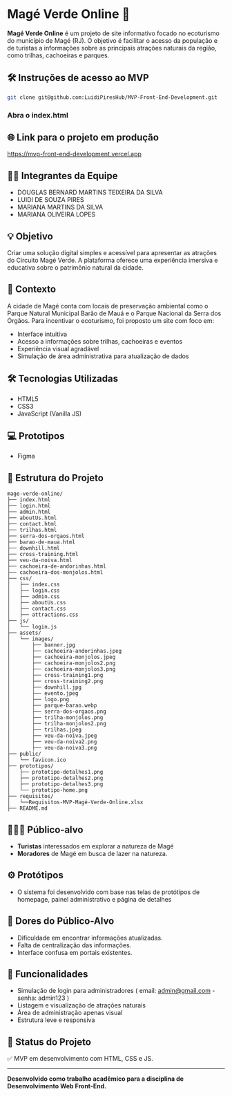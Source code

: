 # Magé Verde Online 🌿

**Magé Verde Online** é um projeto de site informativo focado no ecoturismo do município de Magé (RJ). O objetivo é facilitar o acesso da população e de turistas a informações sobre as principais atrações naturais da região, como trilhas, cachoeiras e parques.

## 🛠 Instruções de acesso ao MVP

```bash
git clone git@github.com:LuidiPiresHub/MVP-Front-End-Development.git
```

### Abra o index.html

## 🌐 Link para o projeto em produção

https://mvp-front-end-development.vercel.app

## 🧑‍💻 Integrantes da Equipe
- DOUGLAS BERNARD MARTINS TEIXEIRA DA SILVA
- LUIDI DE SOUZA PIRES 
- MARIANA MARTINS DA SILVA
- MARIANA OLIVEIRA LOPES

## 💡 Objetivo

Criar uma solução digital simples e acessível para apresentar as atrações do Circuito Magé Verde. A plataforma oferece uma experiência imersiva e educativa sobre o patrimônio natural da cidade.

## 🧠 Contexto

A cidade de Magé conta com locais de preservação ambiental como o Parque Natural Municipal Barão de Mauá e o Parque Nacional da Serra dos Órgãos. Para incentivar o ecoturismo, foi proposto um site com foco em:

- Interface intuitiva
- Acesso a informações sobre trilhas, cachoeiras e eventos
- Experiência visual agradável
- Simulação de área administrativa para atualização de dados

## 🛠️ Tecnologias Utilizadas

- HTML5
- CSS3
- JavaScript (Vanilla JS)

## 💻 Prototipos

- Figma

## 📁 Estrutura do Projeto

```
mage-verde-online/
├── index.html
├── login.html
├── admin.html
├── aboutUs.html
├── contact.html
├── trilhas.html
├── serra-dos-orgaos.html
├── barao-de-maua.html
├── downhill.html
├── cross-training.html
├── veu-da-noiva.html
├── cachoeira-de-andorinhas.html
├── cachoeira-dos-monjolos.html
├── css/
│   ├── index.css
│   ├── login.css
│   ├── admin.css
│   ├── aboutUs.css
│   ├── contact.css
│   ├── attractions.css
├── js/
│   └── login.js
├── assets/
│   └── images/
│       ├── banner.jpg
│       ├── cachoeira-andorinhas.jpeg
│       ├── cachoeira-monjolos.jpeg
│       ├── cachoeira-monjolos2.png
│       ├── cachoeira-monjolos3.png
│       ├── cross-training1.png
│       ├── cross-training2.png
│       ├── downhill.jpg
│       ├── evento.jpeg
│       ├── logo.png
│       ├── parque-barao.webp
│       ├── serra-dos-orgaos.png
│       ├── trilha-monjolos.png
│       ├── trilha-monjolos2.png
│       ├── trilhas.jpeg
│       ├── veu-da-noiva.jpeg
│       ├── veu-da-noiva2.png
│       ├── veu-da-noiva3.png
├── public/
│   └── favicon.ico
├── prototipos/
│   ├── prototipo-detalhes1.png
│   ├── prototipo-detalhes2.png
│   ├── prototipo-detalhes3.png
│   └── prototipo-home.png
├── requisitos/
│   └──Requisitos-MVP-Magé-Verde-Online.xlsx
├── README.md
```

## 🧑‍🤝‍🧑 Público-alvo

- **Turistas** interessados em explorar a natureza de Magé
- **Moradores** de Magé em busca de lazer na natureza.

## ⚙️ Protótipos 

- O sistema foi desenvolvido com base nas telas de protótipos de homepage, painel administrativo e página de detalhes

## 💢 Dores do Público-Alvo

- Dificuldade em encontrar informações atualizadas.
- Falta de centralização das informações.
- Interface confusa em portais existentes.

## 🔐 Funcionalidades

- Simulação de login para administradores ( email: admin@gmail.com - senha: admin123 )
- Listagem e visualização de atrações naturais
- Área de administração apenas visual
- Estrutura leve e responsiva

## 🚀 Status do Projeto

✅ MVP em desenvolvimento com HTML, CSS e JS.

---

**Desenvolvido como trabalho acadêmico para a disciplina de Desenvolvimento Web Front-End.**